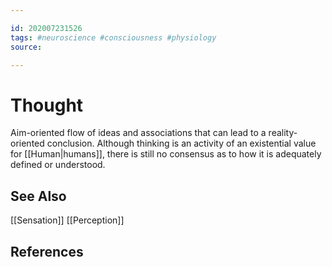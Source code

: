 ```yaml
---

id: 202007231526
tags: #neuroscience #consciousness #physiology
source: 

---
```


# Thought
Aim-oriented flow of ideas and associations that can lead to a reality-oriented conclusion. Although thinking is an activity of an existential value for [[Human|humans]], there is still no consensus as to how it is adequately defined or understood.

## See Also
[[Sensation]]
[[Perception]]

## References

